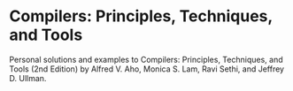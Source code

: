 # Compilers: Principles, Techniques, and Tools
Personal solutions and examples to Compilers: Principles, Techniques, and Tools (2nd Edition) by Alfred V. Aho, Monica S. Lam, Ravi Sethi, and Jeffrey D. Ullman.

